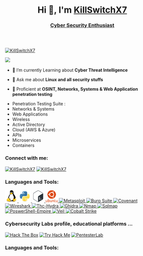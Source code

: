 <h1 align="center">Hi 👋, I'm <a href="https://twitter.com/KillSwitchX7" alt="KillSwitchX7">KillSwitchX7</h1>
<h3 align="center">Cyber Security Enthusiast</h3>

<br/>
<br/>

<p align="left"> <a href="https://twitter.com/KillSwitchX7" target="__blank"><img src="https://img.shields.io/twitter/follow/KillSwitchX7?logo=twitter&style=for-the-badge" alt="KillSwitchX7" /></a> </p>
 
![](https://visitor-badge.glitch.me/badge?page_id=KillSwitchX7)

- 🌱 I’m currently Learning about **Cyber Threat Intelligence**

- 💬 Ask me about **Linux and all security stuffs**

- 💠 Proficient at **OSINT, Networks, Systems & Web Application penetration testing**
 
* Penetration Testing Suite :
 * Networks & Systems
 * Web Applications
 * Wireless
 * Active Directory 
 * Cloud (AWS & Azure) 
 * APIs
 * Microservices
 * Containers 

<h3 align="left">Connect with me:</h3>
<p align="left">
<a href="https://twitter.com/KillSwitchX7" target="__blank"><img align="center" src="https://cdn.jsdelivr.net/npm/simple-icons@3.0.1/icons/twitter.svg" alt="KillSwitchX7" height="30" width="40" /></a>
<a href="https://linkedin.com/in/siddhartha-shree-kaushik/" target="__blank"><img align="center" src="https://cdn.jsdelivr.net/npm/simple-icons@3.0.1/icons/linkedin.svg" alt="KillSwitchX7" height="30" width="40" /></a>
<h3 align="left">Languages and Tools:</h3>
<!--Linux -->
<p align="left"> <a href="https://www.linux.org/" target="__blank"> <img src="https://raw.githubusercontent.com/devicons/devicon/master/icons/linux/linux-original.svg" alt="linux" width="40" height="40"/> </a>
<!--Python -->
<a href="https://pythonbasics.org" target="__blank"> <img src="https://raw.githubusercontent.com/devicons/devicon/master/icons/python/python-original.svg" alt="Python" width="40" height="40"/> </a>
<!--Bash -->
<a href="https://www.tutorialspoint.com/unix/index.htm" target="__blank"> <img src="https://raw.githubusercontent.com/devicons/devicon/master/icons/bash/bash-plain.svg" alt="bash scriprting" width="40" height="40"/>
<!--Ubuntu -->
</a><a href="https://ubuntu.com/" target="__blank"> <img src="https://raw.githubusercontent.com/devicons/devicon/master/icons/ubuntu/ubuntu-plain-wordmark.svg" alt="Ubuntu" width="40" height="40"/> </a>
<!--Metasploit -->
<a href="https://www.metasploit.com/" target="__blank"> <img src="https://pbs.twimg.com/profile_images/580131056629735424/2ENTk2K2_400x400.png" alt="Metasploit" width="55" height="40"/> </a>
<!--Burp Suite -->
<a href="https://portswigger.net/" target="__blank"> <img src="https://user-images.githubusercontent.com/17954762/47567241-4b4f2080-d92e-11e8-830c-b5db21beab69.png" alt="Burp Suite" width="40" height="40"/> </a>
<a href="https://github.com/cobbr/Covenant" target="__blank"> <img src="https://raw.githubusercontent.com/wiki/cobbr/Covenant/covenant.png" alt="Covenant" width="120" height="40"/> </a>
<a href="https://www.wireshark.org/" target="__blank"> <img src="https://www.kali.org/tools/wireshark/images/wireshark-logo.svg" alt="Wireshark" width="40" height="40"/> </a>
<a href="https://github.com/vanhauser-thc/thc-hydra" target="__blank"> <img src="https://www.kali.org/tools/hydra/images/hydra-logo.svg" alt="Thc-Hydra" width="40" height="50"/> </a>
<a href="https://ghidra-sre.org/" target="__blank"> <img src="https://ghidra-sre.org/images/GHIDRA_1.png" alt="Ghidra" width="60" height="40"/> </a>
<a href="https://nmap.org/" target="__blank"> <img src="https://www.kali.org/tools/nmap/images/nmap-logo.svg" alt="Nmap" width="40" height="60"/> </a>
<a href="https://sqlmap.org/" target="__blank"> <img src="https://www.kali.org/tools/sqlmap/images/sqlmap-logo.svg" alt="Sqlmap" width="70" height="50"/> </a>
<a href="https://github.com/BC-SECURITY/Empire" target="__blank"> <img src="https://www.kali.org/tools/powershell-empire/images/powershell-empire-logo.svg" alt="PoswerShell-Empire" width="70" height="50"/> </a>
<a href="https://github.com/Veil-Framework/Veil" target="__blank"> <img src="https://www.kali.org/tools/veil/images/veil-logo.svg" alt="Veil" width="55" height="50"/> </a>
<a href="https://www.cobaltstrike.com/" target="__blank"> <img src="https://external-content.duckduckgo.com/iu/?u=https%3A%2F%2Ftse1.mm.bing.net%2Fth%3Fid%3DOIP.WHZR8MZvfHShzygKszCwRwHaBw%26pid%3DApi&f=1" alt="Cobalt Strike" width="135" height="50"/> </a>
 
<h3 align="left">Cybersecurity Labs profile, educational platforms ...</h3>
<p align="left">
<a href="https://app.hackthebox.com/profile/667067" target="__blank"><img align="center" src="https://tech.eu/wp-content/uploads/2019/04/Hack-The-Box-logo.png" alt="Hack The Box" height="70" width="170" /></a>
<a href="https://tryhackme.com/p/KillSwitchX7" target="__blank"><img align="center" src="https://muirlandoracle.co.uk/wp-content/uploads/2020/01/THM-Header.png" alt="Try Hack Me" height="55" width="200" /></a>
<a href="https://pentesterlab.com/profile/KillSwitchX7" target="__blank"> <img align="center" src="https://pentesterlab.com/newdesign/imgs/logo.png" alt="PentesterLab" height="55" width="200" /></a>
<h3 align="left">Languages and Tools:</h3>

 </p>
